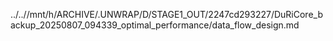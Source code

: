 ../..//mnt/h/ARCHIVE/.UNWRAP/D/STAGE1_OUT/2247cd293227/DuRiCore_backup_20250807_094339_optimal_performance/data_flow_design.md